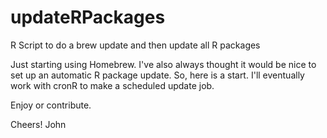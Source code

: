 # updateRPackages
R Script to do a brew update and then update all R packages

Just starting using Homebrew. I've also always thought it would be nice to set up an automatic R package update. So, here is a start. I'll eventually work with cronR to make a scheduled update job.

Enjoy or contribute.

Cheers!
John
